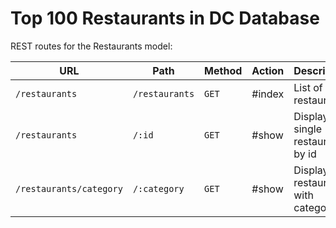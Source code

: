 # Top 100 Restaurants in DC Database

REST routes for the Restaurants model:

| URL                  | Path                    | Method   | Action  | Description                                 |
| -------------------- | ----------------------- | -------- | ------- | ------------------------------------------- |
| `/restaurants`       | `/restaurants`          | `GET`    | #index  | List of all restaurants                     |
| `/restaurants`       | `/:id`                  | `GET`    | #show   | Displays a single restaurant by id          |
| `/restaurants/category`| `/:category`          | `GET`    | #show   | Displays all restaurants with category      | 
  